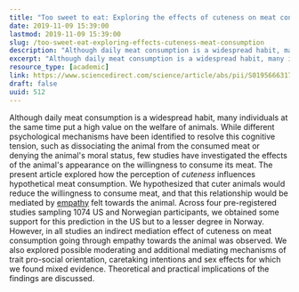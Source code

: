 ```yaml
---
title: "Too sweet to eat: Exploring the effects of cuteness on meat consumption"
date: 2019-11-09 15:39:00
lastmod: 2019-11-09 15:39:00
slug: /too-sweet-eat-exploring-effects-cuteness-meat-consumption
description: "Although daily meat consumption is a widespread habit, many individuals at the same time put a high value on the welfare of animals. While different psychological mechanisms have been identified to resolve this cognitive tension, such as dissociating the animal from the consumed meat or denying the animal’s moral status, few studies have investigated the effects of the animal’s appearance on the willingness to consume its meat. The present article explored how the perception of cuteness influences hypothetical meat consumption."
excerpt: "Although daily meat consumption is a widespread habit, many individuals at the same time put a high value on the welfare of animals. While different psychological mechanisms have been identified to resolve this cognitive tension, such as dissociating the animal from the consumed meat or denying the animal’s moral status, few studies have investigated the effects of the animal’s appearance on the willingness to consume its meat. The present article explored how the perception of cuteness influences hypothetical meat consumption."
resource_type: [academic]
link: https://www.sciencedirect.com/science/article/abs/pii/S0195666317306190?via%3Dihub=
draft: false
uuid: 512
---
```

Although daily meat consumption is a widespread habit, many individuals
at the same time put a high value on the welfare of animals. While
different psychological mechanisms have been identified to resolve this
cognitive tension, such as dissociating the animal from the consumed
meat or denying the animal's moral status, few studies have investigated
the effects of the animal's appearance on the willingness to consume its
meat. The present article explored how the perception
of *cuteness* influences hypothetical meat consumption. We hypothesized
that cuter animals would reduce the willingness to consume meat, and
that this relationship would be mediated
by [empathy](https://www.sciencedirect.com/topics/psychology/empathy "Learn more about Empathy from ScienceDirect's AI-generated Topic Pages") felt
towards the animal. Across four pre-registered studies sampling 1074 US
and Norwegian participants, we obtained some support for this prediction
in the US but to a lesser degree in Norway. However, in all studies an
indirect mediation effect of cuteness on meat consumption going through
empathy towards the animal was observed. We also explored possible
moderating and additional mediating mechanisms of trait pro-social
orientation, caretaking intentions and sex effects for which we found
mixed evidence. Theoretical and practical implications of the findings
are discussed.
